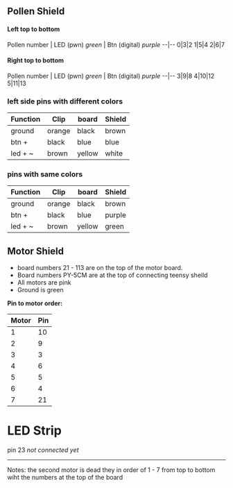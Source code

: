 ## Pollen Shield

#### Left top to bottom
Pollen number | LED (pwn) _green_  | Btn (digital) _purple_
--|--
0|3|2
1|5|4
2|6|7

#### Right top to bottom
Pollen number | LED (pwn) _green_  | Btn (digital) _purple_
--|--
3|9|8
4|10|12
5|11|13




### left side pins with different colors

Function | Clip  | board   | Shield
--|---|-- | --|
ground | orange  | black  | brown
btn + |  black |  blue | blue
led + ~ | brown | yellow  |  white
### pins with same colors
Function | Clip  | board   | Shield
--|---|-- | --|
ground | orange  | black  | brown
btn +|  black |  blue | purple
led + ~ | brown | yellow  |  green

## Motor Shield

- board numbers 21 - 113 are on the top of the motor board.
- Board numbers PY-5CM are at the top of connecting teensy sheild
- All motors are pink
- Ground is green

**Pin to motor order:**

Motor | Pin
--|---|
1 | 10
2 | 9
3 | 3
4 | 6
5 | 5
6 | 4
7 | 21

# LED Strip
pin 23
*not connected yet*

-----

Notes:
the second motor is dead they in order of 1 - 7 from top to bottom wiht the numbers at the top of the board
